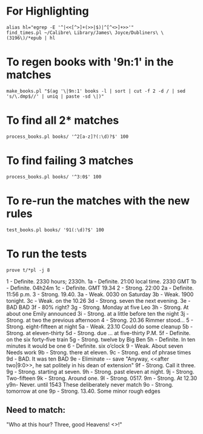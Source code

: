 
# For Highlighting
```
alias hl="egrep -E '^|<<[^>]+(>>|$)|^[^<>]+>>'"
find_times.pl ~/Calibre\ Library/James\ Joyce/Dubliners\ \(3196\)/*epub | hl
```

# To regen books with '9n:1' in the matches
```
make_books.pl "$(ag '\|9n:1' books -l | sort | cut -f 2 -d / | sed 's/\.dmp$//' | uniq | paste -sd \|)"
```

# To find all 2* matches
```
process_books.pl books/ '^2[a-z]?(:\d)?$' 100
```

# To find failing 3 matches
```
process_books.pl books/ '^3:0$' 100
```

# To re-run the matches with the new rules
```
test_books.pl books/ '91(:\d)?$' 100
```

# To run the tests
```
prove t/*pl -j 8
```


1  - Definite.  2330 hours; 2330h.
1a - Definite.  21:00 local time.  2330 GMT
1b - Definite.  04h24m
1c - Definite.  GMT 19.34
2  - Strong.    22:00
2a - Definite.  11:56 p.m.
3  - Strong.    19.40.
3a - Weak.      0030 on Saturday
3b - Weak.      1900 tonight.
3c - Weak.      on the 10.26
3d - Strong.    seven the next evening.
3e - BAD                                           BAD
3f - 80% right?
3g - Strong.    Monday at five Leo
3h - Strong.    At about one Emily announced
3i - Strong.    at a little before ten the night
3j - Strong.    at two the previous afternoon
4  - Strong.    20.36 Rimmer stood...
5  - Strong.    eight-fifteen at night
5a - Weak.      23.10                               Could do some cleanup
5b - Strong.    at eleven-thirty
5d - Strong.    due ... at five-thirty P.M.
5f - Definite.  on the six forty-five train
5g - Strong.    twelve by Big Ben
5h - Definite.  In ten minutes it would be one
6  - Definite.  six o’clock
9  - Weak.      About seven                         Needs work
9b - Strong.    there at eleven.
9c - Strong.    end of phrase times
9d - BAD.       It was ten                          BAD
9e - Eliminate -- save "Anyway, <<after two|9:0>>, he sat politely in his dean of extension"
9f - Strong.    Call it three.
9g - Strong.    starting at seven.
9h - Strong.    past eleven at night.
9j - Strong.    Two-fifteen
9k - Strong.    Around one.
9l - Strong.    0517.
9m - Strong.    At 12.30
y9n- Never.     until 1543                           These deliberately never match
9o - Strong.    tomorrow at one
9p - Strong.    13.40.                               Some minor rough edges


Need to match:
--------------

"Who at this hour? Three, good Heavens! <<Three already>>!"